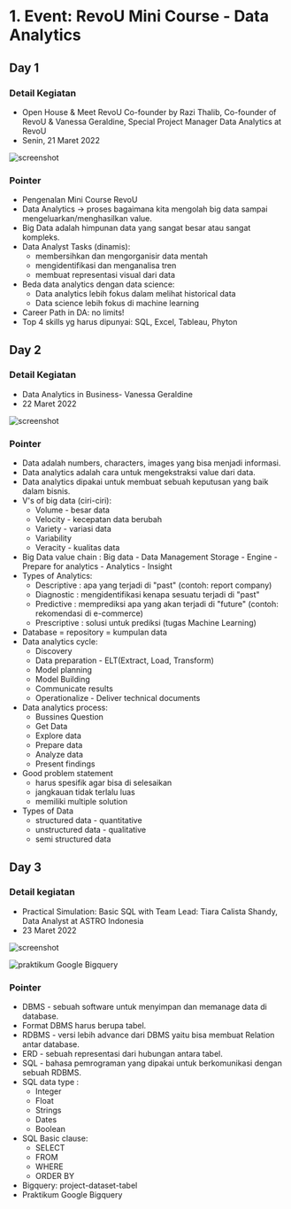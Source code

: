 # 1. Event: RevoU Mini Course - Data Analytics
## Day 1
### Detail Kegiatan
- Open House & Meet RevoU Co-founder by Razi Thalib, Co-founder of RevoU & Vanessa Geraldine, Special Project Manager Data Analytics at RevoU
- Senin, 21 Maret 2022

![screenshot](https://user-images.githubusercontent.com/81552476/159467857-09582b96-297c-4eb2-a925-1653324f8e27.png)

### Pointer
- Pengenalan Mini Course RevoU
- Data Analytics -> proses bagaimana kita mengolah big data sampai mengeluarkan/menghasilkan value.
- Big Data adalah himpunan data yang sangat besar atau sangat kompleks.
- Data Analyst Tasks (dinamis):
	+ membersihkan dan mengorganisir data mentah
	+ mengidentifikasi dan menganalisa tren
	+ membuat representasi visual dari data
- Beda data analytics dengan data science:
	+ Data analytics lebih fokus dalam melihat historical data
	+ Data science lebih fokus di machine learning
- Career Path in DA: no limits!
- Top 4 skills yg harus dipunyai: SQL, Excel, Tableau, Phyton

## Day 2
### Detail Kegiatan
- Data Analytics in Business- Vanessa Geraldine
- 22 Maret 2022

![screenshot](https://user-images.githubusercontent.com/81552476/159594678-a3e32939-1596-429a-a25f-dbef02ac2436.png)

### Pointer
- Data adalah numbers, characters, images yang bisa menjadi informasi.
- Data analytics adalah cara untuk mengekstraksi value dari data.
- Data analytics dipakai untuk membuat sebuah keputusan yang baik dalam bisnis.
- V's of big data (ciri-ciri):
	+ Volume - besar data
	+ Velocity - kecepatan data berubah
	+ Variety - variasi data
	+ Variability
	+ Veracity - kualitas data
- Big Data value chain : Big data - Data Management Storage - Engine - Prepare for analytics - Analytics - Insight
- Types of Analytics:
	+ Descriptive : apa yang terjadi di "past" (contoh: report company)
	+ Diagnostic : mengidentifikasi kenapa sesuatu terjadi di "past"
	+ Predictive : memprediksi apa yang akan terjadi di "future" (contoh: rekomendasi di e-commerce)
	+ Prescriptive : solusi untuk prediksi (tugas Machine Learning)
- Database = repository = kumpulan data
- Data analytics cycle:
	+ Discovery
	+ Data preparation - ELT(Extract, Load, Transform)
	+ Model planning
	+ Model Building
	+ Communicate results
	+ Operationalize - Deliver technical documents
- Data analytics process:
	+ Bussines Question
	+ Get Data
	+ Explore data
	+ Prepare data
	+ Analyze data
	+ Present findings
- Good problem statement
	+ harus spesifik agar bisa di selesaikan
	+ jangkauan tidak terlalu luas
	+ memiliki multiple solution
- Types of Data
	+ structured data - quantitative
	+ unstructured data - qualitative
	+ semi structured data

## Day 3
### Detail kegiatan
- Practical Simulation: Basic SQL with Team Lead: Tiara Calista Shandy, Data Analyst at ASTRO Indonesia
- 23 Maret 2022

![screenshot](https://user-images.githubusercontent.com/81552476/159816531-71fa59ba-b7d3-4745-8e49-23839b0627cb.png)

![praktikum Google Bigquery](https://user-images.githubusercontent.com/81552476/159816739-7bc90d28-e772-44ed-a58f-ff28ce3ba9eb.png)

### Pointer
- DBMS - sebuah software untuk menyimpan dan memanage data di database.
- Format DBMS harus berupa tabel.
- RDBMS - versi lebih advance dari DBMS yaitu bisa membuat Relation antar database.
- ERD - sebuah representasi dari hubungan antara tabel.
- SQL - bahasa pemrograman yang dipakai untuk berkomunikasi dengan sebuah RDBMS.
- SQL data type :
	+ Integer
	+ Float
	+ Strings
	+ Dates
	+ Boolean
- SQL Basic clause:
	+ SELECT
	+ FROM
	+ WHERE
	+ ORDER BY
- Bigquery: project-dataset-tabel
- Praktikum Google Bigquery
